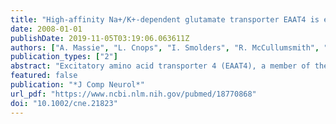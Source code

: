 ```yaml
---
title: "High-affinity Na+/K+-dependent glutamate transporter EAAT4 is expressed throughout the rat fore- and midbrain"
date: 2008-01-01
publishDate: 2019-11-05T03:19:06.063611Z
authors: ["A. Massie", "L. Cnops", "I. Smolders", "R. McCullumsmith", "R. Kooijman", "S. Kwak", "L. Arckens", "Y. Michotte"]
publication_types: ["2"]
abstract: "Excitatory amino acid transporter 4 (EAAT4), a member of the high-affinity Na+/K+-dependent glutamate transporter family, is highly enriched in Purkinje cells of the cerebellum, although it is not restricted to these cells. The detailed expression of EAAT4 protein in different adult rat fore- and midbrain regions was examined. Despite moderate expression levels compared with the cerebellum, EAAT4 protein was omnipresent throughout the fore- and midbrain. With antibodies raised against the N-terminal mouse EAAT4 sequence, the highest protein expression levels were observed in the substantia nigra pars compacta, ventral tegmental area, paranigral nucleus, habenulo-interpeduncular system, supraoptic nucleus, lateral posterior thalamic nucleus, subiculum, and superficial layers of the superior colliculus. Relatively high levels of EAAT4 protein were also detected in the hippocampal principal cells, in the glutamatergic, gamma-aminobutyric acid (GABA)ergic, dopaminergic and most likely cholinergic cells of all nuclei of the basal ganglia, and in neurons of layers II/III and V of the cerebral cortex. The expression of EAAT4 was confirmed at the mRNA level in some important fore- and midbrain structures by in situ hybridization and reverse transcriptase-polymerase chain reaction (RT-PCR) and estimated to range from 6.7 to 1.6% of the amount in the cerebellum as measured by real-time PCR."
featured: false
publication: "*J Comp Neurol*"
url_pdf: "https://www.ncbi.nlm.nih.gov/pubmed/18770868"
doi: "10.1002/cne.21823"
---
```


